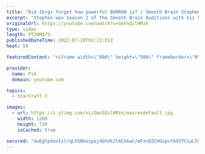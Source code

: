```yaml
---
title: "Did Zergs forget how powerful BURROW is? | Smooth Brain Stephen #1 - StarCraft 2"
excerpt: "Stephen won Season 2 of the Smooth Brain Auditions with his Spawning Pool off creep game, which was 100% glassy. This new series is dedicated to his smoothness.  How Stephen won Season 2: https://youtu.be/1S7dlYy947Y -- 🐷 Second Channel for Learning StarCraft 2: https://www.youtube.com/c/PiGRandom 🐷"
originalUrl: https://youtube.com/watch?v=GknSQilHMzk
type: video
length: PT20M37S
publishedDateTime: 2022-07-28T02:22:01Z
heat: 50

featuredContent: "<iframe width=\"800\" height=\"500\" frameborder=\"0\" src=\"https://www.youtube.com/embed/GknSQilHMzk\" allow=\"accelerometer; autoplay; encrypted-media; gyroscope; picture-in-picture\" allowfullscreen></iframe>"

provider:
  name: PiG
  domain: youtube.com

topics:
  - StarCraft 2

images:
  - url: https://i.ytimg.com/vi/GknSQilHMzk/maxresdefault.jpg
    width: 1280
    height: 720
    isCached: true

secured: "GwEgtpdovIxlrqLh5Nkoipaj4GhVkJtACkkwC/mFzn0ZCHGspcYAXVTC1aL5STDluZD6lA1CyCLwVsAu5ZttevQHGQRYP/nHJaN1xl6l2x+pOhJ8bLMCG+xdK0VaDsyec1NgfbM96WgWAa2n/UfDNyKMevHAvzfoQkSynUoQ+4Fe3GrKlGFZzYPofxLY8mSHjdgMwHAOmq2q7DbLfueG/NnzibM/tCsDz+vlvFM85u2cFC2e9MXau8dbDj0akbg+WQJMuWSA3cPanlKKbBFC3m6Hp2EuY8NyOtTcciXjknHwbuAvjjxuc2tX3vxAnkh9lbRgNeL/W146tjUb36peTwe1FnvfX/NgDX4ERcFdhu+9V4QwyKlRxrI++jd4Z0ZXEJ1Mx64TxDB4WhgdiP18dopGrXRwd/wXYb/W2KAf/uQ=;TpOlRM2/719WidY32nB5bw=="
---
```


